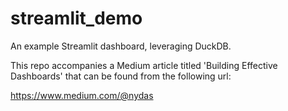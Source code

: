 # streamlit_demo
An example Streamlit dashboard, leveraging DuckDB.

This repo accompanies a Medium article titled 'Building Effective Dashboards' that can be found from the following url:

https://www.medium.com/@nydas
